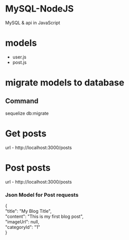 # MySQL-NodeJS
 MySQL & api in JavaScript

# models
 - user.js
 - post.js

# migrate models to database
## Command
 sequelize db:migrate

# Get posts
 url - http://localhost:3000/posts

# Post posts
  url - http://localhost:3000/posts

### Json Model for Post requests
{\
    "title": "My Blog Title",\
    "content": "This is my first blog post",\
    "imageUrl": null,\
    "categoryId": "1"\
}